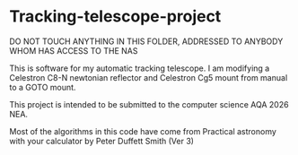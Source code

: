 # Tracking-telescope-project
DO NOT TOUCH ANYTHING IN THIS FOLDER, ADDRESSED TO ANYBODY WHOM HAS ACCESS TO THE NAS


This is software for my automatic tracking telescope. I am modifying a Celestron C8-N newtonian reflector and Celestron Cg5 mount from manual to a GOTO mount.

This project is intended to be submitted to the computer science AQA 2026 NEA.

Most of the algorithms in this code have come from Practical astronomy with your calculator by Peter Duffett Smith (Ver 3)

